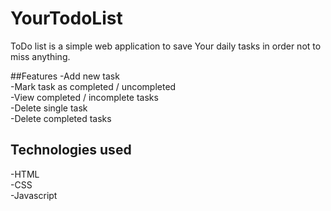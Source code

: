 # YourTodoList  
ToDo list is a simple web application to save Your daily tasks in order not to miss anything.  

##Features
-Add new task  
-Mark task as completed / uncompleted  
-View completed / incomplete tasks  
-Delete single task  
-Delete completed tasks  

## Technologies used
-HTML  
-CSS  
-Javascript  
